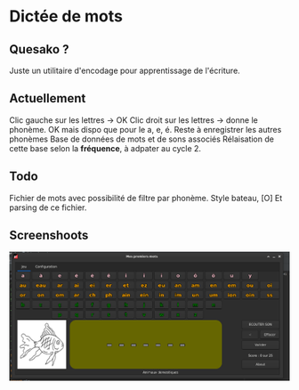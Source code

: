 # Dictée de mots

## Quesako ?

Juste un utilitaire d'encodage pour apprentissage de l'écriture.

## Actuellement
Clic gauche sur les lettres -> OK
Clic droit sur les lettres -> donne le phonème. OK mais dispo que pour le a, e, é. Reste à enregistrer les autres phonèmes
Base de données de mots et de sons associés
Rélaisation de cette base selon la **fréquence**, à adpater au cycle 2.


## Todo
Fichier de mots avec possibilité de filtre par phonème. Style
bateau, [O]
Et parsing de ce fichier. 


## Screenshoots

![screenshoot](./screenshoot001.png)
